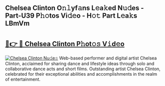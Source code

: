 ## Chelsea Clinton O𝚗𝚕yf𝚊ns L𝚎a𝚔ed N𝚞𝚍es - Part-U39 P𝚑𝚘tos Vi𝚍𝚎o - H𝚘𝚝 Part L𝚎a𝚔s LBmVm

# <h2><a href="http://kf9lro5.oniu.top/?m=Chelsea+Clinton">🔗👉 🔴 Chelsea Clinton P𝚑ot𝚘𝚜 V𝚒d𝚎o</a></h2>

[![Chelsea Clinton Nu𝚍e𝚜](https://i.imgur.com/0qMVB7G.gif)](http://kf9lro5.oniu.top/?m=Chelsea+Clinton)
Web-based performer and digital artist Chelsea Clinton, acclaimed for sharing dance and lifestyle ideas through solo and collaborative dance acts and short films. Outstanding artist Chelsea Clinton, celebrated for their exceptional abilities and accomplishments in the realm of entertainment.  
